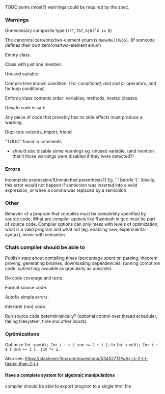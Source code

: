 TODO some (most?) warnings could be required by the spec.

### Warnings
Unnecessary composite type (`??T`, `T&T`, `A|B` if `A is B`)

The canonical zero/one/two-element enum is `None`/`Null`/`Bool`. (If someone
defines their own zero/one/two-element enum)

Empty class.

Class with just one member.

Unused variable.

Compile time known condition. (For *conditional*, *and* and *or* operators, and
for loop conditions)

Enforce class contents order: variables, methods, nested classes.

Unsafe code is safe.

Any piece of code that provably has no side effects must produce a warning.

Duplicate extends, import, friend

"TODO" found in comments
 - should also disable some warnings eg. unused variable, (and mention that
   it those warnings were disabled if they were detected?)


### Errors
Incomplete expression/(Unmatched parenthesis?)
Eg. ';' berofe ')'. Ideally, this error would not happen if semicolon was inserted
into a valid expression, or when a comma was replaced by a semicolon.


### Other
Behavior of a program that compiles must be completely specified by source code.
What are compiler options like ffastmath in gcc must be part of source code.
Compiler options can only mess with levels of optimization, what is a valid program
and what not (eg. enabling new, experimental syntax), never with semantics.

### Chalk compiler should be able to
Publish stats about compiling times (percentage spent on parsing, theorem proving,
generating binaries, downloading dependencies, running comptime code, optimizing;
avaiable as granularly as possible).

Do code coverage and tests.

Format source code.

Autofix simple errors.

Interpret (run) code.

Run source code deterministically? (optional control over thread scheduler, faking
filesystem, time and other inputs)

### Optimizations

Optimize `Int sum(0); Int i : a { sum += 2 * i };`
to `Int sum(0); Int i : a { sum += i }; sum *= 2;`

Also see: https://stackoverflow.com/questions/53452713/why-is-2-i-i-faster-than-2-i-i

#### Have a complete system for algebraic manipulations










compiler should be able to export program to a single html file



























